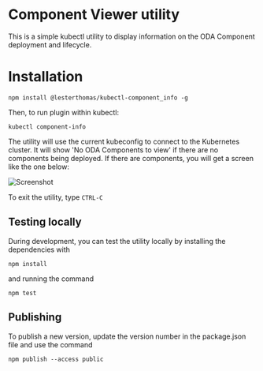 # Component Viewer utility

This is a simple kubectl utility to display information on the ODA Component deployment and lifecycle.

# Installation

```
npm install @lesterthomas/kubectl-component_info -g
```


Then, to run plugin within kubectl:

```
kubectl component-info
```


The utility will use the current kubeconfig to connect to the Kubernetes cluster. It will show 'No ODA Components to view' if there are no components being deployed. If there are components, you will get a screen like the one below:

![Screenshot](Screenshot.png)

To exit the utility, type `CTRL-C`


## Testing locally

During development, you can test the utility locally by installing the dependencies with

```
npm install
```

and running the command

```
npm test
```

## Publishing

To publish a new version, update the version number in the package.json file and use the command

```
npm publish --access public
```